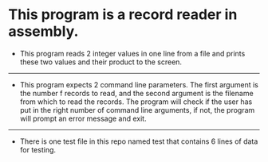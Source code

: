 # This program is a record reader in assembly.

- This program reads 2 integer values in one line from a file and prints these two values and their product to the screen.

---

- This program expects 2 command line parameters. The first argument is the number f records to read, and the second argument is the filename from which to read the records. The program will check if the user has put in the right number of command line arguments, if not, the program will prompt an error message and exit.

---
- There is one test file in this repo named test that contains 6 lines of data for testing.